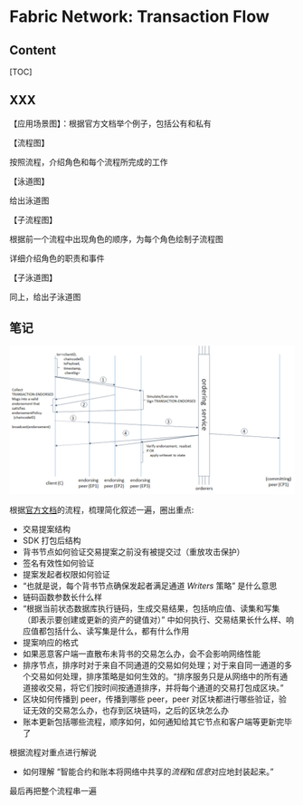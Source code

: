# Fabric Network: Transaction Flow

## Content

[TOC]

## XXX

【应用场景图】：根据官方文档举个例子，包括公有和私有

【流程图】

按照流程，介绍角色和每个流程所完成的工作

【泳道图】

给出泳道图

【子流程图】

根据前一个流程中出现角色的顺序，为每个角色绘制子流程图

详细介绍角色的职责和事件

【子泳道图】

同上，给出子泳道图

## 笔记

![flow-simple](res/2021.01.28%20Fabric%20Network%20Transaction%20Flow/flow-simple.png)

根据[官方文档](https://hyperledger-fabric.readthedocs.io/zh_CN/release-2.2/txflow.html)的流程，梳理简化叙述一遍，圈出重点:

- 交易提案结构
- SDK 打包后结构
- 背书节点如何验证交易提案之前没有被提交过（重放攻击保护）
- 签名有效性如何验证
- 提案发起者权限如何验证
- “也就是说，每个背书节点确保发起者满足通道 *Writers* 策略” 是什么意思
- 链码函数参数长什么样
- “根据当前状态数据库执行链码，生成交易结果，包括响应值、读集和写集（即表示要创建或更新的资产的键值对）” 中如何执行、交易结果长什么样、响应值都包括什么、读写集是什么，都有什么作用
- 提案响应的格式
- 如果恶意客户端一直散布未背书的交易怎么办，会不会影响网络性能
- 排序节点，排序时对于来自不同通道的交易如何处理；对于来自同一通道的多个交易如何处理，排序策略是如何生效的。“排序服务只是从网络中的所有通道接收交易，将它们按时间按通道排序，并将每个通道的交易打包成区块。”
- 区块如何传播到 peer，传播到哪些 peer，peer 对区块都进行哪些验证，验证无效的交易怎么办，也存到区块链吗，之后的区块怎么办
- 账本更新包括哪些流程，顺序如何，如何通知给其它节点和客户端等更新完毕了

根据流程对重点进行解说

- 如何理解 “智能合约和账本将网络中共享的*流程*和*信息*对应地封装起来。”

最后再把整个流程串一遍

